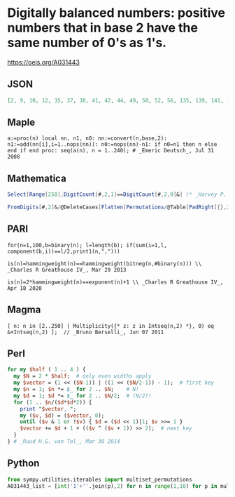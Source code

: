 # Digitally balanced numbers: positive numbers that in base 2 have the same number of 0's as 1's\.
https://oeis.org/A031443
## JSON
```JSON
[2, 9, 10, 12, 35, 37, 38, 41, 42, 44, 49, 50, 52, 56, 135, 139, 141, 142, 147, 149, 150, 153, 154, 156, 163, 165, 166, 169, 170, 172, 177, 178, 180, 184, 195, 197, 198, 201, 202, 204, 209, 210, 212, 216, 225, 226, 228, 232, 240, 527, 535, 539, 541, 542, 551]
```
## Maple
```Maple
a:=proc(n) local nn, n1, n0: nn:=convert(n,base,2): n1:=add(nn[i],i=1..nops(nn)): n0:=nops(nn)-n1: if n0=n1 then n else end if end proc: seq(a(n), n = 1..240); # _Emeric Deutsch_, Jul 31 2008
```
## Mathematica
```Mathematica
Select[Range[250],DigitCount[#,2,1]==DigitCount[#,2,0]&] (* _Harvey P. Dale_, Jul 22 2013 *)
```
```Mathematica
FromDigits[#,2]&/@DeleteCases[Flatten[Permutations/@Table[PadRight[{},2n,{1,0}],{n,5}],1],_?(#[[1]]==0&)]//Sort (* _Harvey P. Dale_, May 30 2016 *)
```
## PARI
```PARI
for(n=1,100,b=binary(n); l=length(b); if(sum(i=1,l, component(b,i))==l/2,print1(n,",")))
```
```PARI
is(n)=hammingweight(n)==hammingweight(bitneg(n,#binary(n))) \\ _Charles R Greathouse IV_, Mar 29 2013
```
```PARI
is(n)=2*hammingweight(n)==exponent(n)+1 \\ _Charles R Greathouse IV_, Apr 18 2020
```
## Magma
```Magma
[ n: n in [2..250] | Multiplicity({* z: z in Intseq(n,2) *}, 0) eq &+Intseq(n,2) ];  // _Bruno Berselli_, Jun 07 2011
```
## Perl
```Perl
for my $half ( 1 .. 4 ) {
  my $N = 2 * $half;  # only even widths apply
  my $vector = (1 << ($N-1)) | ((1 << ($N/2-1)) - 1);  # first key
  my $n = 1; $n *= $_ for 2 .. $N;    # N!
  my $d = 1; $d *= $_ for 2 .. $N/2;  # (N/2)!
  for (1 .. $n/($d*$d*2)) {
    print "$vector, ";
    my ($v, $d) = ($vector, 0);
    until ($v & 1 or !$v) { $d = ($d << 1)|1; $v >>= 1 }
    $vector += $d + 1 + (($v ^ ($v + 1)) >> 2);  # next key
  }
} # _Ruud H.G. van Tol_, Mar 30 2014
```
## Python
```Python
from sympy.utilities.iterables import multiset_permutations
A031443_list = [int('1'+''.join(p),2) for n in range(1,10) for p in multiset_permutations('0'*n+'1'*(n-1))] # _Chai Wah Wu_, Nov 15 2019
```
